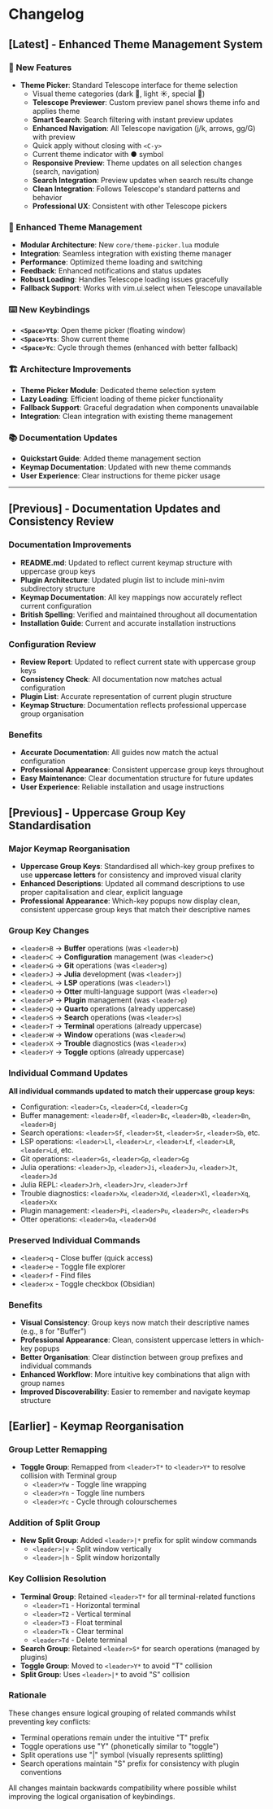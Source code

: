 # Changelog

## [Latest] - Enhanced Theme Management System

### 🎨 New Features
- **Theme Picker**: Standard Telescope interface for theme selection
  - Visual theme categories (dark 🌙, light ☀️, special 🎨)
  - **Telescope Previewer**: Custom preview panel shows theme info and applies theme
  - **Smart Search**: Search filtering with instant preview updates
  - **Enhanced Navigation**: All Telescope navigation (j/k, arrows, gg/G) with preview
  - Quick apply without closing with `<C-y>`
  - Current theme indicator with ● symbol
  - **Responsive Preview**: Theme updates on all selection changes (search, navigation)
  - **Search Integration**: Preview updates when search results change
  - **Clean Integration**: Follows Telescope's standard patterns and behavior
  - **Professional UX**: Consistent with other Telescope pickers

### 🔧 Enhanced Theme Management
- **Modular Architecture**: New `core/theme-picker.lua` module
- **Integration**: Seamless integration with existing theme manager
- **Performance**: Optimized theme loading and switching
- **Feedback**: Enhanced notifications and status updates
- **Robust Loading**: Handles Telescope loading issues gracefully
- **Fallback Support**: Works with vim.ui.select when Telescope unavailable

### ⌨️ New Keybindings
- **`<Space>Ytp`**: Open theme picker (floating window)
- **`<Space>Yts`**: Show current theme
- **`<Space>Yc`**: Cycle through themes (enhanced with better fallback)

### 🏗️ Architecture Improvements
- **Theme Picker Module**: Dedicated theme selection system
- **Lazy Loading**: Efficient loading of theme picker functionality
- **Fallback Support**: Graceful degradation when components unavailable
- **Integration**: Clean integration with existing theme management

### 📚 Documentation Updates
- **Quickstart Guide**: Added theme management section
- **Keymap Documentation**: Updated with new theme commands
- **User Experience**: Clear instructions for theme picker usage

---

## [Previous] - Documentation Updates and Consistency Review

### Documentation Improvements
- **README.md**: Updated to reflect current keymap structure with uppercase group keys
- **Plugin Architecture**: Updated plugin list to include mini-nvim subdirectory structure
- **Keymap Documentation**: All key mappings now accurately reflect current configuration
- **British Spelling**: Verified and maintained throughout all documentation
- **Installation Guide**: Current and accurate installation instructions

### Configuration Review
- **Review Report**: Updated to reflect current state with uppercase group keys
- **Consistency Check**: All documentation now matches actual configuration
- **Plugin List**: Accurate representation of current plugin structure
- **Keymap Structure**: Documentation reflects professional uppercase group organisation

### Benefits
- **Accurate Documentation**: All guides now match the actual configuration
- **Professional Appearance**: Consistent uppercase group keys throughout
- **Easy Maintenance**: Clear documentation structure for future updates
- **User Experience**: Reliable installation and usage instructions

## [Previous] - Uppercase Group Key Standardisation

### Major Keymap Reorganisation
- **Uppercase Group Keys**: Standardised all which-key group prefixes to use **uppercase letters** for consistency and improved visual clarity
- **Enhanced Descriptions**: Updated all command descriptions to use proper capitalisation and clear, explicit language
- **Professional Appearance**: Which-key popups now display clean, consistent uppercase group keys that match their descriptive names

### Group Key Changes
- `<leader>B` → **Buffer** operations (was `<leader>b`)
- `<leader>C` → **Configuration** management (was `<leader>c`)
- `<leader>G` → **Git** operations (was `<leader>g`)
- `<leader>J` → **Julia** development (was `<leader>j`)
- `<leader>L` → **LSP** operations (was `<leader>l`)
- `<leader>O` → **Otter** multi-language support (was `<leader>o`)
- `<leader>P` → **Plugin** management (was `<leader>p`)
- `<leader>Q` → **Quarto** operations (already uppercase)
- `<leader>S` → **Search** operations (was `<leader>s`)
- `<leader>T` → **Terminal** operations (already uppercase)
- `<leader>W` → **Window** operations (was `<leader>w`)
- `<leader>X` → **Trouble** diagnostics (was `<leader>x`)
- `<leader>Y` → **Toggle** options (already uppercase)

### Individual Command Updates
**All individual commands updated to match their uppercase group keys:**
- Configuration: `<leader>Cs`, `<leader>Cd`, `<leader>Cg`
- Buffer management: `<leader>Bf`, `<leader>Bc`, `<leader>Bb`, `<leader>Bn`, `<leader>Bj`
- Search operations: `<leader>Sf`, `<leader>St`, `<leader>Sr`, `<leader>Sb`, etc.
- LSP operations: `<leader>Ll`, `<leader>Lr`, `<leader>Lf`, `<leader>LR`, `<leader>Ld`, etc.
- Git operations: `<leader>Gs`, `<leader>Gp`, `<leader>Gg`
- Julia operations: `<leader>Jp`, `<leader>Ji`, `<leader>Ju`, `<leader>Jt`, `<leader>Jd`
- Julia REPL: `<leader>Jrh`, `<leader>Jrv`, `<leader>Jrf`
- Trouble diagnostics: `<leader>Xw`, `<leader>Xd`, `<leader>Xl`, `<leader>Xq`, `<leader>Xx`
- Plugin management: `<leader>Pi`, `<leader>Pu`, `<leader>Pc`, `<leader>Ps`
- Otter operations: `<leader>Oa`, `<leader>Od`

### Preserved Individual Commands
- `<leader>q` - Close buffer (quick access)
- `<leader>e` - Toggle file explorer
- `<leader>f` - Find files
- `<leader>x` - Toggle checkbox (Obsidian)

### Benefits
- **Visual Consistency**: Group keys now match their descriptive names (e.g., `B` for "Buffer")
- **Professional Appearance**: Clean, consistent uppercase letters in which-key popups
- **Better Organisation**: Clear distinction between group prefixes and individual commands
- **Enhanced Workflow**: More intuitive key combinations that align with group names
- **Improved Discoverability**: Easier to remember and navigate keymap structure

## [Earlier] - Keymap Reorganisation

### Group Letter Remapping
- **Toggle Group**: Remapped from `<leader>T*` to `<leader>Y*` to resolve collision with Terminal group
  - `<leader>Yw` - Toggle line wrapping
  - `<leader>Yn` - Toggle line numbers
  - `<leader>Yc` - Cycle through colourschemes

### Addition of Split Group
- **New Split Group**: Added `<leader>|*` prefix for split window commands
  - `<leader>|v` - Split window vertically
  - `<leader>|h` - Split window horizontally

### Key Collision Resolution
- **Terminal Group**: Retained `<leader>T*` for all terminal-related functions
  - `<leader>T1` - Horizontal terminal
  - `<leader>T2` - Vertical terminal
  - `<leader>T3` - Float terminal
  - `<leader>Tk` - Clear terminal
  - `<leader>Td` - Delete terminal
- **Search Group**: Retained `<leader>S*` for search operations (managed by plugins)
- **Toggle Group**: Moved to `<leader>Y*` to avoid "T" collision
- **Split Group**: Uses `<leader>|*` to avoid "S" collision

### Rationale
These changes ensure logical grouping of related commands whilst preventing key conflicts:
- Terminal operations remain under the intuitive "T" prefix
- Toggle operations use "Y" (phonetically similar to "toggle")
- Split operations use "|" symbol (visually represents splitting)
- Search operations maintain "S" prefix for consistency with plugin conventions

All changes maintain backwards compatibility where possible whilst improving the logical organisation of keybindings.
